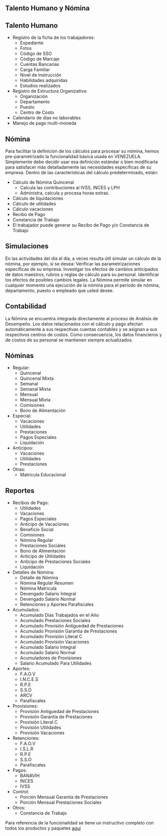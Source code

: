 ## Talento Humano y Nómina

## Talento Humano
- Registro de la ficha de los trabajadores:
  - Expediente
  - Fotos
  - Código de SSO
  - Código de Marcaje
  - Cuentas Bancarias
  - Carga Familiar
  - Nivel de Instrucción
  - Habilidades adquiridas
  - Estudios realizados
- Registro de Estructura Organizativa:
  - Organización
  - Departamento
  - Puesto
  - Centro de Costo
- Calendario de dias no laborables
- Manejo de pago multi-moneda

## Nómina
Para facilitar la definición de los cálculos para procesar su nómina, hemos pre-parametrizado la funcionalidad básica usada en VENEZUELA. 
Simplemente debe decidir usar esa definición estándar o bien modificarla para satisfacer más detalladamente las necesidades específicas de su empresa.  Dentro de las características del cálculo predeterminado, están:
- Cálculo de Nómina Quincenal
  - Calcula las contribuciones al IVSS, INCES y LPH  
  - Administra, calcula y procesa horas extras. 
- Cálculo de liquidaciones
- Cálculo de utilidades
- Cálculo vacaciones
- Recibo de Pago
- Constancia de Trabajo
- El trabajador puede generar su Recibo de Pago y/o Constancia de Trabajo
## Simulaciones 
En las actividades del día al día, a veces resulta útil simular un cálculo de la nómina, por ejemplo, si se desea: Verificar las parametrizaciones específicas de su empresa. Investigar los efectos de cambios anticipados de datos maestros, rubros y reglas de cálculo para su personal. Identificar los efectos de posibles cambios legales. 
La Nómina permite simular en cualquier momento una ejecución de la nómina para el período de nómina, departamento, puesto o empleado que usted desee. 

## Contabilidad 
La  Nómina se encuentra integrada directamente al proceso de Análisis de Desempeño. Los datos relacionados con el cálculo y pago afectan automáticamente a sus respectivas cuentas contables y se asignan a sus respectivos centros de costos. Como consecuencia, los datos financieros y de costos de su personal se mantienen siempre actualizados.

## Nóminas
- Regular:
  - Quincenal
  - Quincenal Mixta
  - Semanal
  - Semanal Mixta
  - Mensual
  - Mensual Mixta
  - Comisiones
  - Bono de Alimentación
- Especial:
  - Vacaciones
  - Utilidades
  - Prestaciones
  - Pagos Especiales
  - Liquidación
- Anticipos:
  - Vacaciones
  - Utilidades
  - Prestaciones
- Otras:
  - Matrícula Educacional

## Reportes
- Recibos de Pago:
  - Utilidades
  - Vacaciones
  - Pagos Especiales
  - Anticipo de Vacaciones
  - Beneficio Social
  - Comisiones
  - Nómina Regular
  - Prestaciones Sociales
  - Bono de Alimentación
  - Anticipo de Utilidades
  - Anticipo de Prestaciones Sociales
  - Liquidación
- Detalles de Nómina:
  - Detalle de Nómina
  - Nómina Regular Resumen
  - Nómina Matrícula
  - Devengado Salario Integral
  - Devengado Salario Normal
  - Retenciones y Aportes Parafiscales
- Acumulados:
  - Acumulado Días Trabajados en el Año
  - Acumulado Prestaciones Sociales
  - Acumulado Provisión Antiguedad de Prestaciones 
  - Acumulado Provisión Garantía de Prestaciones 
  - Acumulado Provisión Literal C
  - Acumulado Provisión Vacaciones 
  - Acumulado Salario Integral 
  - Acumulado Salario Normal 
  - Acumuladores de Provisiones
  - Salario Acumulado Para Utilidades
- Aportes:
  - F.A.O.V
  - I.N.C.E.S
  - R.P.E
  - S.S.O
  - ARCV
  - Parafiscales
- Provisiones:
  - Provisión Antiguedad de Prestaciones 
  - Provisión Garantía de Prestaciones 
  - Provisión Literal C
  - Provisión Utilidades
  - Provisión Vacaciones
- Retenciones:
  - F.A.O.V
  - I.S.L.R
  - R.P.E
  - S.S.O
  - Parafiscales
- Pagos:
  - BANAVIH
  - INCES
  - IVSS
- Control:
  - Porción Mensual Garantía de Prestaciones
  - Porción Mensual Prestaciones Sociales
- Otros:
  - Constancia de Trabajo

Para referencia de la funcionalidad se tiene un instructivo completo con todos los productos y paquetes [aquí](https://docs.erpya.com/adempiere/human-resources-management/payroll/process-payroll/index.html)
